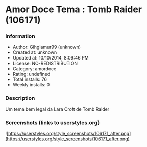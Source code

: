 # Amor Doce Tema : Tomb Raider (106171)

### Information
- Author: Gihglamur99 (unknown)
- Created at: unknown
- Updated at: 10/10/2014, 8:09:46 PM
- License: NO-REDISTRIBUTION
- Category: amordoce
- Rating: undefined
- Total installs: 76
- Weekly installs: 0


### Description
Um tema bem legal da Lara Croft de Tomb Raider


### Screenshots (links to userstyles.org)
![https://userstyles.org/style_screenshots/106171_after.png](https://userstyles.org/style_screenshots/106171_after.png)


